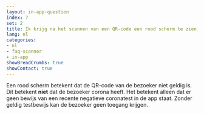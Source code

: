 ```yaml
---
layout: in-app-question
index: 7
set: 2
title: Ik krijg na het scannen van een QR-code een rood scherm te zien, wat nu?
lang: nl
categories:
- nl
- faq-scanner
- in-app
showBreadCrumbs: true
showContact: true
---
```

Een rood scherm betekent dat de QR-code van de bezoeker niet geldig is. Dit betekent **niet** dat de bezoeker corona heeft. Het betekent alleen dat er geen bewijs van een recente negatieve coronatest in de app staat. Zonder geldig testbewijs kan de bezoeker geen toegang krijgen.
